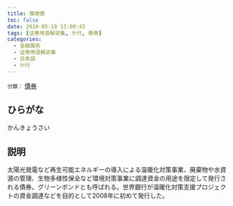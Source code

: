 ```yaml
---
title: 環境債
toc: false
date: 2018-05-18 13:09:43
tags: [证券用语解说集, か行, 債券]
categories:
  - 金融服务
  - 证券用语解说集
  - 日本語
  - か行
---
```


`分類：` [債券](/tags/債券/)

## ひらがな

かんきょうさい

## 説明

太陽光発電など再生可能エネルギーの導入による温暖化対策事業、廃棄物や水資源の管理、生物多様性保全など環境対策事業に調達資金の用途を限定して発行される債券。グリーンボンドとも呼ばれる。世界銀行が温暖化対策支援プロジェクトの資金調達などを目的として2008年に初めて発行した。
